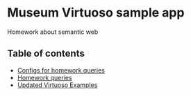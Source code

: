# Museum Virtuoso sample app

Homework about semantic web

## Table of contents

- [Configs for homework queries](src/main/java/com/salat/config)
- [Homework queries](src/main/java/com/salat/queries)
- [Updated Virtuoso Examples](src/main/java/com/salat/virtuoso_examples)